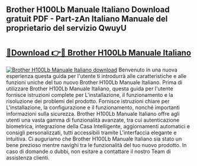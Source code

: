 ## Brother H100Lb Manuale Italiano Download gratuit PDF - Part-zAn Italiano Manuale del proprietario del servizio QwuyU

# <h2><a href="http://dfdy5f2.blite.top/?on=Brother+H100Lb+Manuale+Italiano">🔗Download 👉🔴 Brother H100Lb Manuale Italiano</a></h2>

[![Brother H100Lb Manuale Italiano download](https://i.imgur.com/lujVjoI.png)](http://dfdy5f2.blite.top/?on=Brother+H100Lb+Manuale+Italiano)
Benvenuto in una nuova esperienza questa guida per l'utente ti introdurrà alle caratteristiche e alle funzioni uniche del tuo nuovo Brother H100Lb Manuale Italiano. Prima di utilizzare Brother H100Lb Manuale Italiano, questa guida per l'utente fornisce istruzioni complete per L'installazione, il funzionamento e la risoluzione dei problemi del prodotto. Fornisce istruzioni chiare per L'installazione, la configurazione e il funzionamento, nonché importanti informazioni sulla sicurezza. Brother H100Lb Manuale Italiano offre agli utenti una vasta gamma di funzionalità avanzate, tra cui autenticazione biometrica, integrazione della Casa Intelligente, aggiornamenti automatici e consigli personalizzati, tutti accessibili tramite L'interfaccia elegante e intuitiva. Ci auguriamo che Brother H100Lb Manuale Italiano sia stato un bene prezioso mentre navighi tra le funzionalità del tuo nuovo prodotto. In caso di domande o dubbi, non esitare a contattare il nostro Team di assistenza clienti.
